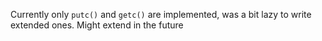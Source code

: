Currently only `putc()` and `getc()` are implemented, was a bit lazy to write extended ones. Might extend in the future
